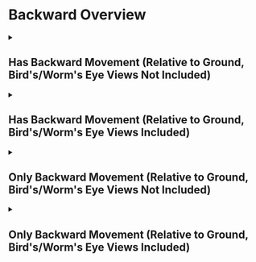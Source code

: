 # Backward Overview

<details>
<summary><h2>Has Backward Movement (Relative to Ground, Bird's/Worm's Eye Views Not Included)</h2></summary>


<h3>🔵 Label Name:</h3>
<code>has_backward_wrt_ground</code>


<h3>📖 Definition:</h3>
Does the camera move backward (not zooming out) in the scene?

<details>
<summary><h4> Question (Definition)</h4></summary>

- Is the camera moving backward in the scene?

- Is the camera moving backward?

- Is the camera moving backward, creating a noticeable parallax effect?

- Is the camera moving backward (not zooming out) in the scene, creating a noticeable parallax effect?

- Does the camera move in the backward direction relative to the ground?

- Is the camera pulling back through the space?

- Is the camera pulling out?

- Is the camera dollying out?

- Is the camera dollying backward?

- Does the shot feature a clear backward motion of the camera?

- Is the camera's movement progressing backward rather than forward?

- Is the backward motion of the camera clear in this shot?

- Does the camera travel backward in space, rather than zooming out?

</details>

<details>
<summary><h4> Alternative Question</h4></summary>

- Is the camera retreating in the scene?

- Does the perspective shift backward rather than relying on zoom?

- Is the camera physically traveling backward instead of adjusting focal length?

- Is the camera retreating, creating a strong sense of depth?

</details>

<details>
<summary><h4> Prompt (Definition)</h4></summary>

- A shot where the camera moves backward, rather than zooming out.

- A video where the camera travels backward, creating noticeable parallax.

- A scene where the camera moves physically backward instead of zooming.

- A tracking shot where the camera moves backward relative to the ground plane.

- A shot where the camera moves straight back, maintaining a sense of backward motion.

- A video where the camera moves backward (not zooming out) in the scene.

- A shot where the camera is moving backward within the scene.

- A video where the camera moves backward, creating a noticeable parallax effect.

- A shot where the camera moves in the backward direction relative to the ground.

- A video where the camera pulls back through space.

- A scene where the camera pulls out.

- A video where the camera performs a dolly-out motion.

- A shot where the camera dollies backward.

- The camera dollies out, moving backward in the scene.

- A video where the camera progresses backward rather than forward.

- A shot where the backward motion of the camera is clearly visible.

- A video where the camera travels backward in space rather than zooming out.

</details>

<details>
<summary><h4> Alternative Prompt</h4></summary>

- A scene where the shot features a clear backward motion of the camera.

- A shot where the camera dolly moves straight back.

- A video where the camera moves in a backward direction within the scene.

- A shot where the camera retreats rather than zooming out.

- A video where the camera progresses backward, creating depth.

- A scene where the camera moves back rather than pushing forward.

- A shot where the perspective shifts backward dynamically.

- A video where the camera maintains a continuous backward movement.

</details>

<h4>🟢 Positive:</h4>
<code>self.cam_motion.backward is True and self.cam_setup.camera_angle_start not in ['bird_eye_angle', 'worm_eye_angle', 'unknown']</code>

<h4>🔴 Negative:</h4>
<code>self.cam_motion.backward is False and self.cam_setup.camera_angle_start not in ['bird_eye_angle', 'worm_eye_angle', 'unknown']</code>

<details>
<summary><h4>🔴 Negative (Easy)</h4></summary>

- <b>moving_forward</b>: <code>self.cam_motion.forward is True and self.cam_setup.camera_angle_start not in ['bird_eye_angle', 'worm_eye_angle', 'unknown']</code>

</details>

<details>
<summary><h4>🔴 Negative (Hard)</h4></summary>

- <b>zooming_out</b>: <code>self.cam_motion.backward is False and self.cam_motion.zoom_out is True and self.cam_setup.camera_angle_start not in ['bird_eye_angle', 'worm_eye_angle', 'unknown']</code>

</details>

</details>

<details>
<summary><h2>Has Backward Movement (Relative to Ground, Bird's/Worm's Eye Views Included)</h2></summary>


<h3>🔵 Label Name:</h3>
<code>has_backward_wrt_ground_birds_worms_included</code>


<h3>📖 Definition:</h3>
Does the camera move backward (not zooming out) in the scene, or move south if it's a bird's eye view, or move north if it's a worm's eye view?

<details>
<summary><h4> Question (Definition)</h4></summary>

- Does the camera move backward (not zooming out) in the scene, or move downward if it's a bird's eye view, or move upward if it's a worm's eye view?

- Is the camera moving backward in the scene (south in a bird's eye view or north in a worm's eye view)?

</details>

<details>
<summary><h4> Alternative Question</h4></summary>

- Is the camera moving backward in the scene?

- Is the camera moving backward?

- Is the camera moving backward (not zooming out) in the scene, creating a noticeable parallax effect?

- Is the backward motion of the camera clear in this shot?

- Does the camera travel backward in space, rather than zooming out?

- Is the camera retreating in the scene?

- Does the camera move in the backward direction relative to the ground?

- Is the camera's movement progressing backward rather than forward?

- Is the camera pulling back through the space?

- Does the shot feature a clear backward motion of the camera?

- Does the perspective shift backward rather than relying on zoom?

- Is the camera physically traveling backward instead of adjusting focal length?

- Is the camera retreating, creating a strong sense of depth?

</details>

<details>
<summary><h4> Prompt (Definition)</h4></summary>

- A video where the camera moves backward (not zooming out) in the scene or moves south in a bird's eye view or north in a worm's eye view.

- A video where the camera moves backward (not zooming out) in the scene or moves south in a bird's eye view or north in a worm's eye view, creating a noticeable parallax effect.

- A shot where the camera moves backward (not zooming out) relative to the ground plane.

</details>

<details>
<summary><h4> Alternative Prompt</h4></summary>

- A shot where the camera moves backward, not zooming out.

- A shot where the camera moves backward, rather than zooming out.

- A video where the camera travels backward, creating noticeable parallax.

- A scene where the camera moves physically backward instead of zooming.

- A video where the camera moves in a backward direction within the scene.

- A shot where the camera retreats rather than zooming out.

- A video where the camera progresses backward, creating depth.

- A scene where the camera moves back rather than pushing forward.

- A shot where the perspective shifts backward dynamically.

- A video where the camera maintains a continuous backward movement.

</details>

<h4>🟢 Positive:</h4>
<code>self.cam_motion.backward is True</code>

<h4>🔴 Negative:</h4>
<code>self.cam_motion.backward is False</code>

<details>
<summary><h4>🔴 Negative (Easy)</h4></summary>

- <b>moving_forward</b>: <code>self.cam_motion.forward is True</code>

</details>

<details>
<summary><h4>🔴 Negative (Hard)</h4></summary>

- <b>zooming_out</b>: <code>self.cam_motion.backward is False and self.cam_motion.zoom_out is True</code>

</details>

</details>

<details>
<summary><h2>Only Backward Movement (Relative to Ground, Bird's/Worm's Eye Views Not Included)</h2></summary>


<h3>🔵 Label Name:</h3>
<code>only_backward_wrt_ground</code>


<h3>📖 Definition:</h3>
Does the camera only move backward (not zooming out) with respect to the ground?

<details>
<summary><h4> Question (Definition)</h4></summary>

- Is the camera only moving backward with respect to the ground?

- Is the camera only moving backward without zooming out relative to the ground?

- Is the camera only pulling back with respect to the ground?

- Is the camera only dollying backward (not zooming out) relative to the ground?

</details>

<details>
<summary><h4> Alternative Question</h4></summary>

- Is the camera only moving backward in the scene?

- Is the camera only moving backward (not zooming out) in the scene, creating a noticeable parallax effect?

- Relative to ground, is backward motion the only camera movement in this shot?

- Does the camera travel only backward in space, rather than zooming out?

- Is the camera exclusively moving backward in the scene?

- Does the camera move straight back without any other motion?

- Is the camera's motion restricted to only backward movement?

- Does the tracking movement involve only a backward pull?

- Is the camera moving back without any vertical or lateral adjustments?

</details>

<details>
<summary><h4> Prompt (Definition)</h4></summary>

- A video where the camera only moves backward (not zooming out) relative to the ground.

- A shot where the camera moves straight back with respect to the ground without any other motion.

- A video where the camera exclusively moves backward relative to the ground plane, creating a noticeable parallax effect.

- A scene where the camera moves only backward relative to the ground, avoiding zooming or other motions.

- The camera is only dollying backward with respect to the ground.

- The camera is only pulling back with respect to the ground.

</details>

<details>
<summary><h4> Alternative Prompt</h4></summary>

- A tracking shot where the camera moves backward without incorporating other movement types.

- A shot where the backward motion is the only movement present in the scene.

- A shot where the camera moves strictly backward without lateral or vertical movement.

- A video where the camera retreats in a single direction without any other adjustments.

- A scene where the camera moves back without shifting side to side.

- A video where the camera strictly maintains backward movement with no deviation.

- A shot where the tracking movement is purely backward with no other motion.

- A scene where the only movement present is the camera pulling back.

</details>

<h4>🟢 Positive:</h4>
<code>self.cam_motion.backward is True and self.cam_motion.check_if_no_motion(exclude=['backward']) and self.cam_setup.camera_angle_start not in ['bird_eye_angle', 'worm_eye_angle', 'unknown']</code>

<h4>🔴 Negative:</h4>
<code>(self.cam_motion.backward is False or not self.cam_motion.check_if_no_motion(exclude=['backward'])) and self.cam_setup.camera_angle_start not in ['bird_eye_angle', 'worm_eye_angle', 'unknown']</code>

<details>
<summary><h4>🔴 Negative (Easy)</h4></summary>

- <b>moving_forward</b>: <code>self.cam_motion.forward is True and self.cam_setup.camera_angle_start not in ['bird_eye_angle', 'worm_eye_angle', 'unknown']</code>

- <b>only_moving_forward</b>: <code>self.cam_motion.forward is True and self.cam_motion.check_if_no_motion(exclude=['forward']) and self.cam_setup.camera_angle_start not in ['bird_eye_angle', 'worm_eye_angle', 'unknown']</code>

</details>

<details>
<summary><h4>🔴 Negative (Hard)</h4></summary>

- <b>zooming_out</b>: <code>self.cam_motion.backward is False and self.cam_motion.zoom_out is True and self.cam_setup.camera_angle_start not in ['bird_eye_angle', 'worm_eye_angle', 'unknown']</code>

- <b>compound_motion_with_backward</b>: <code>self.cam_motion.backward is True and not self.cam_motion.check_if_no_motion(exclude=['backward']) and self.cam_setup.camera_angle_start not in ['bird_eye_angle', 'worm_eye_angle', 'unknown']</code>

</details>

</details>

<details>
<summary><h2>Only Backward Movement (Relative to Ground, Bird's/Worm's Eye Views Included)</h2></summary>


<h3>🔵 Label Name:</h3>
<code>only_backward_wrt_ground_birds_worms_included</code>


<h3>📖 Definition:</h3>
Does the camera move only backward (not zooming out) in the scene, or only southward in a bird's eye view, or only northward in a worm's eye view?

<details>
<summary><h4> Question (Definition)</h4></summary>

- Does the camera move only backward (not zooming out) in the scene, or only downward in a bird's eye view, or only upward in a worm's eye view?

- Does the camera move only backward (not zooming out) in the scene, or only move south if it's a bird's eye view, or only move north if it's a worm's eye view?

- Is the camera only moving backward in the scene (south in a bird's eye view or north in a worm's eye view)?

</details>

<details>
<summary><h4> Alternative Question</h4></summary>

- Is the camera only moving backward in the scene?

- Is the camera only moving backward?

- Is the camera only moving backward (not zooming out) in the scene, creating a noticeable parallax effect?

- Is backward motion the only camera movement in this shot?

- Does the camera travel only backward in space, rather than zooming out?

- Is the camera moving exclusively backward in the scene?

- Does the camera retreat in a straight backward direction without other motions?

- Is the only movement in this shot a backward motion?

- Does the scene feature a camera that only moves backward without lateral or vertical movement?

- Is the camera's motion restricted to a single backward direction?

- Does the tracking movement solely involve pulling back?

- Is the camera free from side-to-side or up-and-down movement while going backward?

</details>

<details>
<summary><h4> Prompt (Definition)</h4></summary>

- A video where the camera moves only backward (not zooming out) in the scene, or only south in a bird's eye view or north in a worm's eye view.

- A video where the camera only moves backward (not zooming out) in the scene or moves south in a bird's eye view or north in a worm's eye view.

- A video where the camera only moves backward (not zooming out) in the scene or moves south in a bird's eye view or north in a worm's eye view, creating a noticeable parallax effect.

- A shot where the camera only moves backward (not zooming out) relative to the ground plane.

</details>

<details>
<summary><h4> Alternative Prompt</h4></summary>

- A shot where the camera moves backward without shifting side-to-side.

- A video where the camera moves back with no other directional changes.

- A scene where the camera pulls back while maintaining a strict backward trajectory.

- A video where the camera strictly maintains backward movement without deviation.

- A shot where the backward motion is the only movement present in the scene.

- A video where the camera only moves backward in the scene.

- A shot where the camera moves exclusively backward without any other motion.

- A video where the camera moves only backward (not zooming out), creating a noticeable parallax effect.

- A scene where backward motion is the only camera movement present.

- A shot where the camera travels only backward in space, rather than zooming out.

- A video where the camera retreats in a straight backward direction without lateral or vertical movement.

- A scene where the camera moves backward without any additional motion.

- A tracking shot where the camera's movement is restricted to a single backward direction.

- A shot where the tracking movement solely involves pulling back.

- A video where the camera is free from side-to-side or up-and-down movement while going backward.

- A scene where the only movement present is the backward motion of the camera.

- A video where the camera maintains strict backward motion with no deviation.

</details>

<h4>🟢 Positive:</h4>
<code>self.cam_motion.backward is True and self.cam_motion.check_if_no_motion(exclude=['backward'])</code>

<h4>🔴 Negative:</h4>
<code>self.cam_motion.backward is False or not self.cam_motion.check_if_no_motion(exclude=['backward'])</code>

<details>
<summary><h4>🔴 Negative (Easy)</h4></summary>

- <b>moving_forward</b>: <code>self.cam_motion.forward is True</code>

- <b>only_moving_forward</b>: <code>self.cam_motion.forward is True and self.cam_motion.check_if_no_motion(exclude=['forward'])</code>

</details>

<details>
<summary><h4>🔴 Negative (Hard)</h4></summary>

- <b>zooming_out</b>: <code>self.cam_motion.backward is False and self.cam_motion.zoom_out is True</code>

- <b>compound_motion_with_backward</b>: <code>self.cam_motion.backward is True and not self.cam_motion.check_if_no_motion(exclude=['backward'])</code>

</details>

</details>
